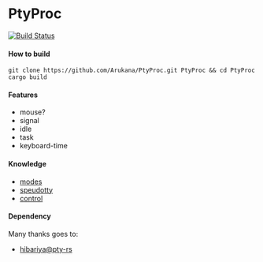 # PtyProc
[![Build Status](https://travis-ci.org/Arukana/PtyProc.svg?style=flat-square&branch=master)](https://travis-ci.org/Arukana/PtyProc)

#### How to build
```shell
git clone https://github.com/Arukana/PtyProc.git PtyProc && cd PtyProc
cargo build
```

#### Features
* mouse?
* signal
* idle
* task
* keyboard-time

#### Knowledge
* [modes](https://en.wikipedia.org/wiki/Computer_terminal#Modes)
* [speudotty](https://en.wikipedia.org/wiki/Pseudoterminal)
* [control](http://invisible-island.net/xterm/ctlseqs/ctlseqs.html#h2-Application-Program-Control-functions)

#### Dependency
Many thanks goes to:
* [hibariya@pty-rs](https://github.com/hibariya/pty-rs)
